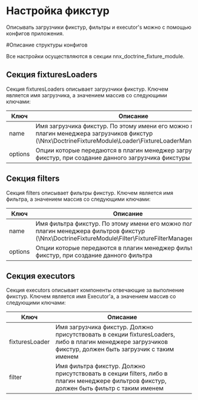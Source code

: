 # Настройка фикстур

Описывать загрузчики фикстур, фильтры и executor's можно с помощью конфигов приложения.

#Описание структуры конфигов

Все настройки осуществляются в секции nnx_doctrine_fixture_module.

## Секция fixturesLoaders

Секция fixturesLoaders описывает загрузчики фикстур. Ключем является имя загрузчика, а значением массив со следующими ключами:

Ключ   | Описание
-------|------------
name   | Имя загрузчика фикстур. По этому имени его можно получить из плагин менеджера загрузчиков фикстур (\Nnx\DoctrineFixtureModule\Loader\FixtureLoaderManagerInterface)
options| Опции которые передаются в плагин менеджер загрузчика фикстур, при создание данного загрузчика фикстуры


## Секция filters

Секция filters описывает фильтры фикстур. Ключем является имя фильтра, а значением массив со следующими ключами:

Ключ   | Описание
-------|------------
name   | Имя фильтра фикстур. По этому имени его можно получить из плагин менеджера фильтров фикстур (\Nnx\DoctrineFixtureModule\Filter\FixtureFilterManagerInterface)
options| Опции которые передаются в плагин менеджер фильтров фикстур, при создание данного фильтра


## Секция executors

Секция executors описывает компоненты отвечающие за выполнение фикстур. Ключем является имя Executor'a, а значением массив со следующими ключами:

Ключ             | Описание
-----------------|------------
fixturesLoader   | Имя загрузчика фикстур. Должно присутствовать в секции fixturesLoaders, либо в плагин менеджере загрузчиков фикстур, должен быть загрузчик с таким именем
filter           | Имя фильтра фикстур. Должно присутствовать в секции filters, либо в плагин менеджере фильтров фикстур, должен быть фильтр с таким именем
